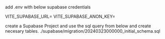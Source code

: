add .env with below supabase credentials

VITE_SUPABASE_URL=
VITE_SUPABASE_ANON_KEY=

create a Supabase Project and use the sql query from below and create necesary tables.
./supabase/migration/20240323000000_initial_schema.sql

